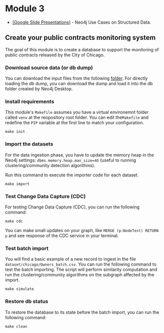 # Module 3
* [\[Google Slide Presentations\]](https://docs.google.com/presentation/d/1JhF5BLIviPmdjDAVxqDkm8aMFkoesHb_Us5GP-T4POk/edit?usp=sharing) - Neo4j Use Cases on Structured Data.

## Create your public contracts monitoring system
The goal of this module is to create a database to support the monitoring of public contracts released by the City of Chicago.

### Download source data (or db dump)
You can download the input files from the following [folder](https://drive.google.com/drive/folders/1I6JhP4mXR3V9vo8BifcdLqKyTHGDtKFn). For directly loading the db dump, you can download the dump and load it into the db folder created by Neo4j Desktop.

### Install requirements
This module's `Makefile` assumes you have a virtual environemnt folder called `venv` 
at the reopository root folder. You can edit the`Makefile` and redefine the `PIP` variable
at the first line to match your configuration.
```shell
make init
```

### Import the datasets
For the data ingestion phase, you have to update the memory heap in the Neo4j settings: `dbms.memory.heap.max_size=4G` (useful to running clustering/community detection algorithms).

Run this command to execute the importer code for each dataset.
```shell
make import
```

### Test Change Data Capture (CDC)
For testing Change Data Capture (CDC), you can run the following command:
```shell
make cdc
```

You can make small updates on your graph, like `MERGE (p:NodeTest) RETURN p` and see response of the CDC service in your terminal.

### Test batch import
You will find a basic example of a new record to ingest in the file `dataset/chicago/Owners_batch.csv`. You can run the following command to test the batch importing. The script will perform similarity computation and run the clustering/community algorithms on the subgraph affected by the import.
```shell
make simulate
```

### Restore db status
To restore the database to its state before the batch import, you can run the following command:
```shell
make clean
```